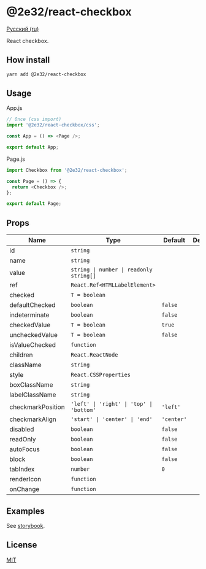 # @2e32/react-checkbox

[Русский (ru)](README.ru.md)

React checkbox.

## How install

```bash
yarn add @2e32/react-checkbox
```

## Usage

App.js

```javascript
// Once (css import)
import '@2e32/react-checkbox/css';

const App = () => <Page />;

export default App;
```

Page.js

```javascript
import Checkbox from '@2e32/react-checkbox';

const Page = () => {
  return <Checkbox />;
};

export default Page;
```

## Props

<table>
  <thead>
    <tr>
      <th>Name</th>
      <th>Type</th>
      <th>Default</th>
      <th>Description</th>
    </tr>
  </thead>
  <tbody>
    <tr>
      <td>id</td>
      <td>
        <code>string</code>
      </td>
      <td></td>
      <td></td>
    </tr>
    <tr>
      <td>name</td>
      <td>
        <code>string</code>
      </td>
      <td></td>
      <td></td>
    </tr>
    <tr>
      <td>value</td>
      <td>
        <code>string | number | readonly string[]</code>
      </td>
      <td></td>
      <td></td>
    </tr>
    <tr>
      <td>ref</td>
      <td>
        <code>React.Ref&lt;HTMLLabelElement&gt;</code>
      </td>
      <td></td>
      <td></td>
    </tr>
    <tr>
      <td>checked</td>
      <td>
        <code>T = boolean</code>
      </td>
      <td></td>
      <td></td>
    </tr>
    <tr>
      <td>defaultChecked</td>
      <td>
        <code>boolean</code>
      </td>
      <td>
        <code>false</code>
      </td>
      <td></td>
    </tr>
    <tr>
      <td>indeterminate</td>
      <td>
        <code>boolean</code>
      </td>
      <td>
        <code>false</code>
      </td>
      <td></td>
    </tr>
    <tr>
      <td>checkedValue</td>
      <td>
        <code>T = boolean</code>
      </td>
      <td>
        <code>true</code>
      </td>
      <td></td>
    </tr>
    <tr>
      <td>uncheckedValue</td>
      <td>
        <code>T = boolean</code>
      </td>
      <td>
        <code>false</code>
      </td>
      <td></td>
    </tr>
    <tr>
      <td>isValueChecked</td>
      <td>
        <code>function</code>
      </td>
      <td></td>
      <td></td>
    </tr>
    <tr>
      <td>children</td>
      <td>
        <code>React.ReactNode</code>
      </td>
      <td></td>
      <td></td>
    </tr>
    </tr>
    <tr>
      <td>className</td>
      <td>
        <code>string</code>
      </td>
      <td></td>
      <td></td>
    </tr>
    </tr>
    <tr>
      <td>style</td>
      <td>
        <code>React.CSSProperties</code>
      </td>
      <td></td>
      <td></td>
    </tr>
    </tr>
    <tr>
      <td>boxClassName</td>
      <td>
        <code>string</code>
      </td>
      <td></td>
      <td></td>
    </tr>
    </tr>
    <tr>
      <td>labelClassName</td>
      <td>
        <code>string</code>
      </td>
      <td></td>
      <td></td>
    </tr>
    </tr>
    <tr>
      <td>checkmarkPosition</td>
      <td>
        <code>'left' | 'right' | 'top' | 'bottom'</code>
      </td>
      <td>
        <code>'left'</code>
      </td>
      <td></td>
    </tr>
    </tr>
    <tr>
      <td>checkmarkAlign</td>
      <td>
        <code>'start' | 'center' | 'end'</code>
      </td>
      <td>
        <code>'center'</code>
      </td>
      <td></td>
    </tr>
    </tr>
    <tr>
      <td>disabled</td>
      <td>
        <code>boolean</code>
      </td>
      <td>
        <code>false</code>
      </td>
      <td></td>
    </tr>
    </tr>
    <tr>
      <td>readOnly</td>
      <td>
        <code>boolean</code>
      </td>
      <td>
        <code>false</code>
      </td>
      <td></td>
    </tr>
    </tr>
    <tr>
      <td>autoFocus</td>
      <td>
        <code>boolean</code>
      </td>
      <td>
        <code>false</code>
      </td>
      <td></td>
    </tr>
    </tr>
    <tr>
      <td>block</td>
      <td>
        <code>boolean</code>
      </td>
      <td>
        <code>false</code>
      </td>
      <td></td>
    </tr>
    </tr>
    <tr>
      <td>tabIndex</td>
      <td>
        <code>number</code>
      </td>
      <td>
        <code>0</code>
      </td>
      <td></td>
    </tr>
    </tr>
    <tr>
      <td>renderIcon</td>
      <td>
        <code>function</code>
      </td>
      <td></td>
      <td></td>
    </tr>
    </tr>
    <tr>
      <td>onChange</td>
      <td>
        <code>function</code>
      </td>
      <td></td>
      <td></td>
    </tr>
  </tbody>
</table>

## Examples

See [storybook](https://github.com/2e32/react-checkbox-storybook).

## License

[MIT](https://choosealicense.com/licenses/mit)
